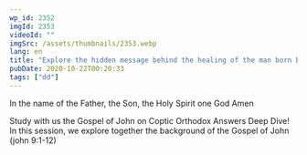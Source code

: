 ```yaml
---
wp_id: 2352
imgId: 2353
videoId: ""
imgSrc: /assets/thumbnails/2353.webp
lang: en
title: "Explore the hidden message behind the healing of the man born blind. Why Christ spit on the ground?"
pubDate: 2020-10-22T00:20:33
tags: ["dd"]
---
```


<p>In the name of the Father, the Son, the Holy Spirit one God Amen</p>
<p>Study with us the Gospel of John on Coptic Orthodox Answers Deep Dive! In this session, we explore together the background of the Gospel of John (john 9:1-12)</p>
